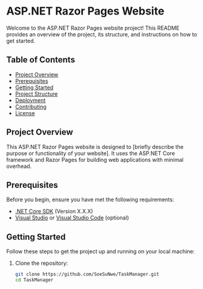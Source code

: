 # ASP.NET Razor Pages Website

Welcome to the ASP.NET Razor Pages website project! This README provides an overview of the project, its structure, and instructions on how to get started.

## Table of Contents

- [Project Overview](#project-overview)
- [Prerequisites](#prerequisites)
- [Getting Started](#getting-started)
- [Project Structure](#project-structure)
- [Deployment](#deployment)
- [Contributing](#contributing)
- [License](#license)

## Project Overview

This ASP.NET Razor Pages website is designed to [briefly describe the purpose or functionality of your website]. It uses the ASP.NET Core framework and Razor Pages for building web applications with minimal overhead.

## Prerequisites

Before you begin, ensure you have met the following requirements:

- [.NET Core SDK](https://dotnet.microsoft.com/download) (Version X.X.X)
- [Visual Studio](https://visualstudio.microsoft.com/) or [Visual Studio Code](https://code.visualstudio.com/) (optional)

## Getting Started

Follow these steps to get the project up and running on your local machine:

1. Clone the repository:

   ```bash
   git clone https://github.com/SoeSuNwe/TaskManager.git
   cd TaskManager
